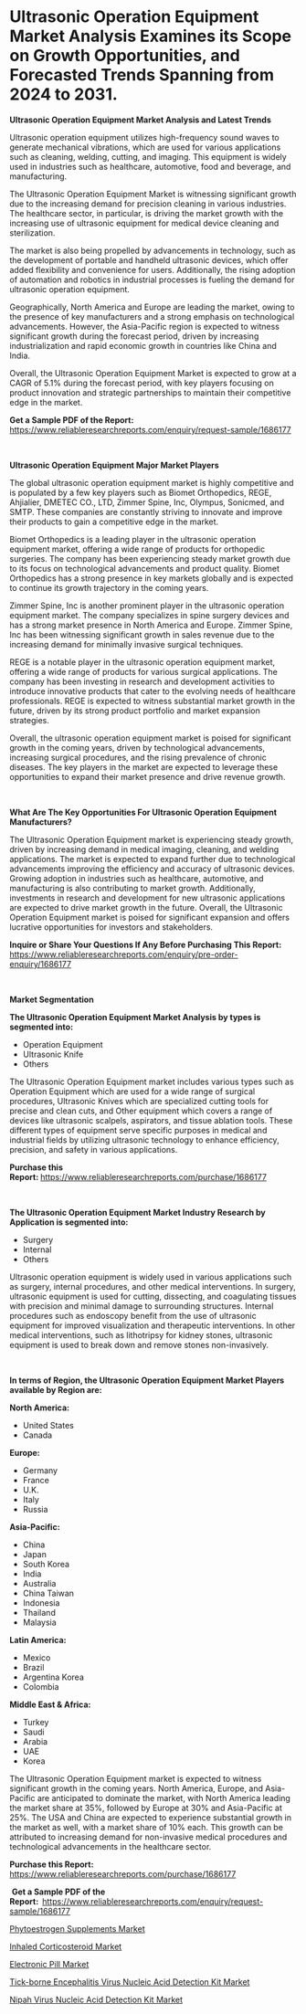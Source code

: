 <p><h1>Ultrasonic Operation Equipment Market Analysis Examines its Scope on Growth Opportunities, and Forecasted Trends Spanning from 2024 to 2031.</h1></p><p><strong>Ultrasonic Operation Equipment Market Analysis and Latest Trends</strong></p>
<p><p>Ultrasonic operation equipment utilizes high-frequency sound waves to generate mechanical vibrations, which are used for various applications such as cleaning, welding, cutting, and imaging. This equipment is widely used in industries such as healthcare, automotive, food and beverage, and manufacturing.</p><p>The Ultrasonic Operation Equipment Market is witnessing significant growth due to the increasing demand for precision cleaning in various industries. The healthcare sector, in particular, is driving the market growth with the increasing use of ultrasonic equipment for medical device cleaning and sterilization.</p><p>The market is also being propelled by advancements in technology, such as the development of portable and handheld ultrasonic devices, which offer added flexibility and convenience for users. Additionally, the rising adoption of automation and robotics in industrial processes is fueling the demand for ultrasonic operation equipment.</p><p>Geographically, North America and Europe are leading the market, owing to the presence of key manufacturers and a strong emphasis on technological advancements. However, the Asia-Pacific region is expected to witness significant growth during the forecast period, driven by increasing industrialization and rapid economic growth in countries like China and India.</p><p>Overall, the Ultrasonic Operation Equipment Market is expected to grow at a CAGR of 5.1% during the forecast period, with key players focusing on product innovation and strategic partnerships to maintain their competitive edge in the market.</p></p>
<p><strong>Get a Sample PDF of the Report:&nbsp;</strong> <a href="https://www.reliableresearchreports.com/enquiry/request-sample/1686177">https://www.reliableresearchreports.com/enquiry/request-sample/1686177</a></p>
<p>&nbsp;</p>
<p><strong>Ultrasonic Operation Equipment Major Market Players</strong></p>
<p><p>The global ultrasonic operation equipment market is highly competitive and is populated by a few key players such as Biomet Orthopedics, REGE, Ahjialier, DMETEC CO., LTD, Zimmer Spine, Inc, Olympus, Sonicmed, and SMTP. These companies are constantly striving to innovate and improve their products to gain a competitive edge in the market.</p><p>Biomet Orthopedics is a leading player in the ultrasonic operation equipment market, offering a wide range of products for orthopedic surgeries. The company has been experiencing steady market growth due to its focus on technological advancements and product quality. Biomet Orthopedics has a strong presence in key markets globally and is expected to continue its growth trajectory in the coming years.</p><p>Zimmer Spine, Inc is another prominent player in the ultrasonic operation equipment market. The company specializes in spine surgery devices and has a strong market presence in North America and Europe. Zimmer Spine, Inc has been witnessing significant growth in sales revenue due to the increasing demand for minimally invasive surgical techniques.</p><p>REGE is a notable player in the ultrasonic operation equipment market, offering a wide range of products for various surgical applications. The company has been investing in research and development activities to introduce innovative products that cater to the evolving needs of healthcare professionals. REGE is expected to witness substantial market growth in the future, driven by its strong product portfolio and market expansion strategies.</p><p>Overall, the ultrasonic operation equipment market is poised for significant growth in the coming years, driven by technological advancements, increasing surgical procedures, and the rising prevalence of chronic diseases. The key players in the market are expected to leverage these opportunities to expand their market presence and drive revenue growth.</p></p>
<p>&nbsp;</p>
<p><strong>What Are The Key Opportunities For Ultrasonic Operation Equipment Manufacturers?</strong></p>
<p><p>The Ultrasonic Operation Equipment market is experiencing steady growth, driven by increasing demand in medical imaging, cleaning, and welding applications. The market is expected to expand further due to technological advancements improving the efficiency and accuracy of ultrasonic devices. Growing adoption in industries such as healthcare, automotive, and manufacturing is also contributing to market growth. Additionally, investments in research and development for new ultrasonic applications are expected to drive market growth in the future. Overall, the Ultrasonic Operation Equipment market is poised for significant expansion and offers lucrative opportunities for investors and stakeholders.</p></p>
<p><strong>Inquire or Share Your Questions If Any Before Purchasing This Report:</strong> <a href="https://www.reliableresearchreports.com/enquiry/pre-order-enquiry/1686177">https://www.reliableresearchreports.com/enquiry/pre-order-enquiry/1686177</a></p>
<p>&nbsp;</p>
<p><strong>Market Segmentation</strong></p>
<p><strong>The Ultrasonic Operation Equipment Market Analysis by types is segmented into:</strong></p>
<p><ul><li>Operation Equipment</li><li>Ultrasonic Knife</li><li>Others</li></ul></p>
<p><p>The Ultrasonic Operation Equipment market includes various types such as Operation Equipment which are used for a wide range of surgical procedures, Ultrasonic Knives which are specialized cutting tools for precise and clean cuts, and Other equipment which covers a range of devices like ultrasonic scalpels, aspirators, and tissue ablation tools. These different types of equipment serve specific purposes in medical and industrial fields by utilizing ultrasonic technology to enhance efficiency, precision, and safety in various applications.</p></p>
<p><strong>Purchase this Report:&nbsp;</strong><a href="https://www.reliableresearchreports.com/purchase/1686177">https://www.reliableresearchreports.com/purchase/1686177</a></p>
<p>&nbsp;</p>
<p><strong>The Ultrasonic Operation Equipment Market Industry Research by Application is segmented into:</strong></p>
<p><ul><li>Surgery</li><li>Internal</li><li>Others</li></ul></p>
<p><p>Ultrasonic operation equipment is widely used in various applications such as surgery, internal procedures, and other medical interventions. In surgery, ultrasonic equipment is used for cutting, dissecting, and coagulating tissues with precision and minimal damage to surrounding structures. Internal procedures such as endoscopy benefit from the use of ultrasonic equipment for improved visualization and therapeutic interventions. In other medical interventions, such as lithotripsy for kidney stones, ultrasonic equipment is used to break down and remove stones non-invasively.</p></p>
<p>&nbsp;</p>
<p><strong>In terms of Region, the Ultrasonic Operation Equipment Market Players available by Region are:</strong></p>
<p>
    <p> <strong> North America: </strong>
        <ul>
            <li>United States</li>
            <li>Canada</li>
        </ul>
        </p> 
    <p> <strong> Europe: </strong>
        <ul>
            <li>Germany</li>
            <li>France</li>
            <li>U.K.</li>
            <li>Italy</li>
            <li>Russia</li>
        </ul>
        </p> 
    <p> <strong> Asia-Pacific: </strong>
        <ul>
            <li>China</li>
            <li>Japan</li>
            <li>South Korea</li>
            <li>India</li>
            <li>Australia</li>
            <li>China Taiwan</li>
            <li>Indonesia</li>
            <li>Thailand</li>
            <li>Malaysia</li>
        </ul>
        </p> 
    <p> <strong> Latin America: </strong>
        <ul>
            <li>Mexico</li>
            <li>Brazil</li>
            <li>Argentina Korea</li>
            <li>Colombia</li>
        </ul>
        </p> 
    <p> <strong> Middle East & Africa: </strong>
        <ul>
            <li>Turkey</li>
            <li>Saudi</li>
            <li>Arabia</li>
            <li>UAE</li>
            <li>Korea</li>
        </ul>
    </p>
    </p>
<p><p>The Ultrasonic Operation Equipment market is expected to witness significant growth in the coming years. North America, Europe, and Asia-Pacific are anticipated to dominate the market, with North America leading the market share at 35%, followed by Europe at 30% and Asia-Pacific at 25%. The USA and China are expected to experience substantial growth in the market as well, with a market share of 10% each. This growth can be attributed to increasing demand for non-invasive medical procedures and technological advancements in the healthcare sector.</p></p>
<p><strong>Purchase this Report: </strong><a href="https://www.reliableresearchreports.com/purchase/1686177">https://www.reliableresearchreports.com/purchase/1686177</a></p>
<p>&nbsp;<strong>Get a Sample PDF of the Report:&nbsp;&nbsp;</strong><a href="https://www.reliableresearchreports.com/enquiry/request-sample/1686177">https://www.reliableresearchreports.com/enquiry/request-sample/1686177</a></p>
<p><strong></strong></p>
<p><p><a href="https://medium.com/@benjaminrice16/phytoestrogen-supplements-market-furnishes-information-on-market-share-market-trends-and-market-08175776cc12">Phytoestrogen Supplements Market</a></p><p><a href="https://medium.com/@benjaminrice16/inhaled-corticosteroid-market-size-cagr-trends-2024-2030-49a6634420c9">Inhaled Corticosteroid Market</a></p><p><a href="https://medium.com/@benjaminrice16/electronic-pill-market-furnishes-information-on-market-share-market-trends-and-market-growth-dc5d76cb7ff9">Electronic Pill Market</a></p><p><a href="https://github.com/GroverBarry/Market-Research-Report-List-4/blob/main/tick-borne-encephalitis-virus-nucleic-acid-detection-kit-market.md">Tick-borne Encephalitis Virus Nucleic Acid Detection Kit Market</a></p><p><a href="https://github.com/kathiaseamanalvaradovlprc2h/Market-Research-Report-List-1/blob/main/nipah-virus-nucleic-acid-detection-kit-market.md">Nipah Virus Nucleic Acid Detection Kit Market</a></p></p>
